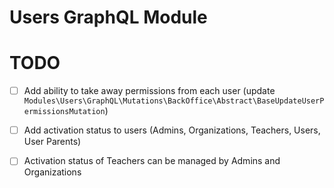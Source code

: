 # Users GraphQL Module


# TODO
- [ ] Add ability to take away permissions from each user 
(update `Modules\Users\GraphQL\Mutations\BackOffice\Abstract\BaseUpdateUserPermissionsMutation`)

- [ ] Add activation status to users (Admins, Organizations, Teachers, Users, User Parents)
- [ ] Activation status of Teachers can be managed by Admins and Organizations
